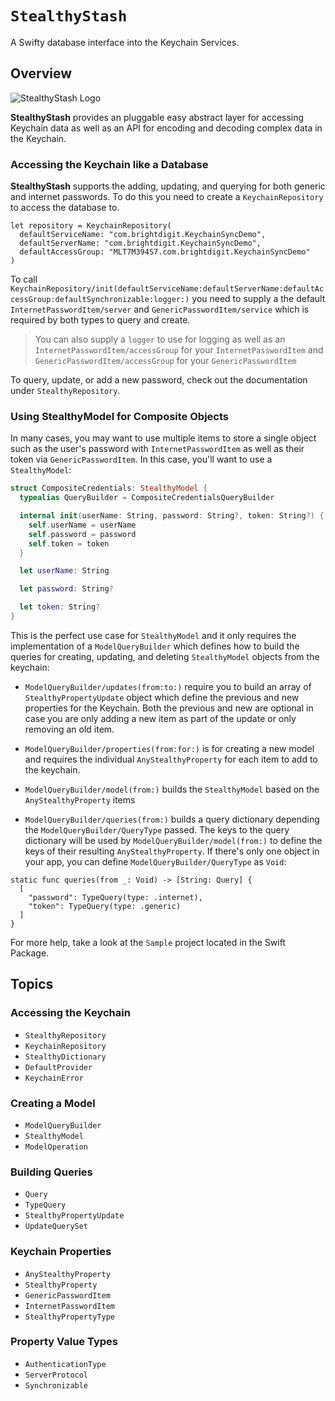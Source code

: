 # ``StealthyStash``

A Swifty database interface into the Keychain Services.

## Overview

![StealthyStash Logo](SleathlyStash-Icon@128px.png)

**StealthyStash** provides an pluggable easy abstract layer for accessing Keychain data as well as an API for encoding and decoding complex data in the Keychain. 

### Accessing the Keychain like a Database

**StealthyStash** supports the adding, updating, and querying for both generic and internet passwords. To do this you need to create a ``KeychainRepository`` to access the database to.

```
let repository = KeychainRepository(
  defaultServiceName: "com.brightdigit.KeychainSyncDemo",
  defaultServerName: "com.brightdigit.KeychainSyncDemo",
  defaultAccessGroup: "MLT7M394S7.com.brightdigit.KeychainSyncDemo"
)
```

To call ``KeychainRepository/init(defaultServiceName:defaultServerName:defaultAccessGroup:defaultSynchronizable:logger:)`` you need to supply a the default ``InternetPasswordItem/server`` and ``GenericPasswordItem/service`` which is required by both types to query and create.

> You can also supply a `logger` to use for logging as well as an ``InternetPasswordItem/accessGroup`` for your ``InternetPasswordItem`` and ``GenericPasswordItem/accessGroup`` for your ``GenericPasswordItem``

To query, update, or add a new password, check out the documentation under ``StealthyRepository``.

### Using StealthyModel for Composite Objects

In many cases, you may want to use multiple items to store a single object such as the user's password with ``InternetPasswordItem`` as well as their token via ``GenericPasswordItem``. In this case, you'll want to use a ``StealthyModel``:

```swift
struct CompositeCredentials: StealthyModel {
  typealias QueryBuilder = CompositeCredentialsQueryBuilder

  internal init(userName: String, password: String?, token: String?) {
    self.userName = userName
    self.password = password
    self.token = token
  }

  let userName: String

  let password: String?

  let token: String?
}
```

This is the perfect use case for ``StealthyModel`` and it only requires the implementation of a ``ModelQueryBuilder`` which defines how to build the queries for creating, updating, and deleting ``StealthyModel`` objects from the keychain:

* ``ModelQueryBuilder/updates(from:to:)`` require you to build an array of ``StealthyPropertyUpdate`` object which define the previous and new properties for the Keychain. Both the previous and new are optional in case you are only adding a new item as part of the update or only removing an old item.

* ``ModelQueryBuilder/properties(from:for:)`` is for creating a new model and requires the individual ``AnyStealthyProperty`` for each item to add to the keychain.

* ``ModelQueryBuilder/model(from:)`` builds the ``StealthyModel`` based on the ``AnyStealthyProperty`` items

* ``ModelQueryBuilder/queries(from:)`` builds a query dictionary depending the ``ModelQueryBuilder/QueryType`` passed. The keys to the query dictionary will be used by ``ModelQueryBuilder/model(from:)`` to define the keys of their resulting ``AnyStealthyProperty``. If there's only one object in your app, you can define ``ModelQueryBuilder/QueryType`` as `Void`:

```
static func queries(from _: Void) -> [String: Query] {
  [
    "password": TypeQuery(type: .internet),
    "token": TypeQuery(type: .generic)
  ]
}
```

For more help, take a look at the `Sample` project located in the Swift Package.

## Topics

### Accessing the Keychain

* ``StealthyRepository``
* ``KeychainRepository``
* ``StealthyDictionary``
* ``DefaultProvider``
* ``KeychainError``

### Creating a Model

* ``ModelQueryBuilder``
* ``StealthyModel``
* ``ModelOperation``

### Building Queries

* ``Query``
* ``TypeQuery``
* ``StealthyPropertyUpdate``
* ``UpdateQuerySet``

### Keychain Properties

* ``AnyStealthyProperty``
* ``StealthyProperty``
* ``GenericPasswordItem``
* ``InternetPasswordItem``
* ``StealthyPropertyType``

### Property Value Types

* ``AuthenticationType``
* ``ServerProtocol``
* ``Synchronizable``
